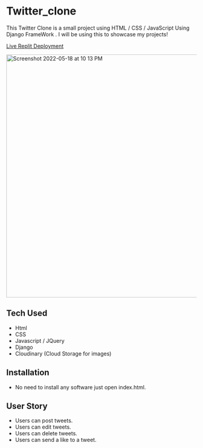 # Twitter_clone
This Twitter Clone is a small project using HTML / CSS / JavaScript Using Django FrameWork . I will be using this to showcase my projects!

[Live Replit Deployment](https://twitterclone-1.seifullaha.repl.co)

<img width="643" alt="Screenshot 2022-05-18 at 10 13 PM" src="https://user-images.githubusercontent.com/103548184/169188833-a3057b6f-1ed3-4e17-b773-a45153e18ef0.JPG">


## Tech Used
* Html
* CSS
* Javascript / JQuery
* Django
* Cloudinary (Cloud Storage for images)

## Installation

* No need to install any software just open index.html.

## User Story
* Users can post tweets.
* Users can edit tweets.
* Users can delete tweets.
* Users can send a like to a tweet.
